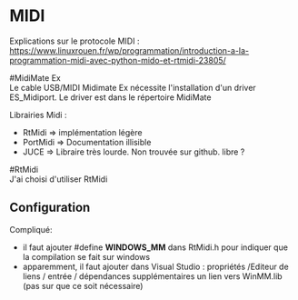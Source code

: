 # MIDI
Explications sur le protocole MIDI :  
https://www.linuxrouen.fr/wp/programmation/introduction-a-la-programmation-midi-avec-python-mido-et-rtmidi-23805/  

#MidiMate Ex  
Le cable USB/MIDI Midimate Ex nécessite l'installation d'un driver ES_Midiport. Le driver est dans le répertoire MidiMate

Librairies Midi :  
- RtMidi => implémentation légère
- PortMidi => Documentation illisible
- JUCE => Libraire très lourde. Non trouvée sur github. libre ?


#RtMidi  
J'ai choisi d'utiliser RtMidi

## Configuration
Compliqué:  
- il faut ajouter #define __WINDOWS_MM__ dans RtMidi.h pour indiquer que la compilation se fait sur windows
- apparemment, il faut ajouter dans Visual Studio : propriétés /Editeur de liens / entrée / dépendances supplémentaires un lien vers WinMM.lib (pas sur que ce soit nécessaire)  

